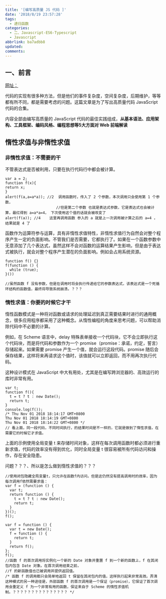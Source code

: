 ```yaml
---
title: '[编写高质量 JS 代码 ]'
date: '2018/8/19 23:57:28'
tags:
  - 递归函数
categories:
  - 二、Javascript-ES6-Typescript
  - Javascript
abbrlink: ba7adbb8
updated:
comments:
---
```

## 一、前言

[网址：](https://m.baidu.com/from=1000539d/bd_page_type=1/ssid=0/uid=0/pu=usm%402%2Csz%401320_2001%2Cta%40iphone_1_10.2_3_602/baiduid=F698D753713440C62CEDBE2E71B1D6E4/w=0_10_/t=iphone/l=3/tc?ref=www_iphone&lid=8001055715519983826&order=1&fm=alop&isAtom=1&is_baidu=0&tj=www_normal_1_0_10_title&vit=osres&m=8&srd=1&cltj=cloud_title&asres=1&title=%E5%BB%BA%E8%AE%AE65%3A%E6%AF%94%E8%BE%83%E5%87%BD%E6%95%B0%E7%9A%84%E6%83%B0%E6%80%A7%E6%B1%82%E5%80%BC%E4%B8%8E%E9%9D%9E%E6%83%B0%E6%80%A7%E6%B1%82%E5%80%BC_%E7%BC%96%E5%86%99%E9%AB%98%E8%B4%A8%E9%87%8F...&dict=32&wd=&eqid=6f0975c827ad7000100000025bdacb02&w_qd=IlPT2AEptyoA_ykwsP9bu4CuH5JVg9Anxka&tcplug=1&sec=33873&di=52cc3dc7a1d2a082&bdenc=1&tch=124.0.128.175.0.0&nsrc=IlPT2AEptyoA_yixCFOxCGZb8c3JV3T5ABSOKiMKQDmaoo39h47aUbAsEm_hASbTUS3kdz0XvsVJbSi&clk_type=1&l=1&baiduid=F698D753713440C62CEDBE2E71B1D6E4&w=0_10_%E9%9D%9E%E6%83%B0%E6%80%A7%E6%B1%82%E5%80%BC&t=iphone&from=1000539d&ssid=0&uid=0&bd_page_type=1&pu=usm%402%2Csz%401320_2001%2Cta%40iphone_1_10.2_3_602&clk_info=%7B%22srcid%22%3A1599%2C%22tplname%22%3A%22www_normal%22%2C%22t%22%3A1541065478544%2C%22xpath%22%3A%22div-article-header-div-a-h3-span%22%7D&sfOpen=1)

代码的实现有很多种方法，但是他们的事件复杂度，空间复杂度，后期维护，等等都有所不同，都是需要考虑的问题。这篇文章是为了写出高质量代码 JavaScript 代码的合集。

内容全部由编写高质量的 JavaScript 代码的最佳实践组成，**从基本语法、应用架构、工具框架、编码风格、编程思想等5大方面对 Web 前端解读**

## 惰性求值与非惰性求值

### 非惰性求值：不需要的干

不管表达式是否被利用，只要在执行代码行中都会被计算。

```JS
var a = 2;
function f(x){
return x;
}
alert(f(a,a=a*a)); //2  调用函数时，传入了 2 个参数，本次调用只会使用第 1 个参数，
                       //但是第二个参数 也就是表达式参数，它是表达式也会被计算，最红得到 a=a*a=4， 下次使用这个值的话就会被改变了
alert(f(a)); //4    这里再调用函数 参入的 a 就是上一次调用被计算之后的 a=4 ，结果就是 4 了
```

函数作为运算符参与运算，具有非惰性求值特性，非惰性求值行为自然会对整个程序产生一定的负面影响。不管我们是否需要，它都执行了。如果在一个函数参数中无意添加了几个表达式，虽然这样不会对函数的运算结果产生影响，但是由于表达式被执行，就会对整个程序产生潜在的负面影响。例如会占用系统资源。

```JS
function f() {}
f(function () {
  while (true);
}())

//虽然函数 f 没有参数，但是在调用时将会执行传递给它的参数表达式，该表达式是一个死循环结构的函数值，最终将导致系统崩溃。？？？
```

### 惰性求值：你要的时候它才干

惰性函数模式是一种将对函数或请求的处理延迟到真正需要结果时进行的通用概念，很多应用程序都采用了这种概念。从惰性编程的角度来思考问题，可以帮助消除代码中不必要的计算。

例如，在 Scheme 语言中，delay 特殊表单接收一个代码块，它不会立即执行这个代码块，而是将代码和参数作为一个 promise（promise：承诺，约定，誓言） 存储起来。如果需要 promise 产生一个值，就会运行这段代码。promise 随后会保存结果，这样将来再请求这个值时，该值就可以立即返回，而不用再次执行代码。

这种设计模式在 JavaScript  中大有用处，尤其是在编写跨浏览器的、高效运行的库时非常有用。

```JS
var t;
function f(){
  t = t ? t : new Date();
  return t;
}
console.log(f());
/* Thu Nov 01 2018 18:14:17 GMT+0800
Thu Nov 01 2018 18:14:19 GMT+0800
Thu Nov 01 2018 18:14:22 GMT+0800 */
// 看上面，同一段代码，不同时间执行，的结果时间是不一样的，它就是做到了惰性求值，在需要它的时候它才求值。
```

上面的示例使用全局变量 t 来存储时间对象，这样在每次调用函数时都必须进行重新求值，代码的效率没有得到优化，同时全局变量 t 很容易被所有代码访问和操作，存在安全隐患。

问题？？？、所以是怎么做到惰性求值的？？？

```JS
//使用闭包隐藏全局变量t，只允许在函数f内访问。但是这仍然没有提高调用时的效率，因为每次调用f依然需要求值：
var f = (function () {
  var t;
  return function () {
    t = t ? t : new Date();
    return t;
  }
})();
f();
```

```JS
var f = function () {
  var t = new Date();
  f = function () {
    return t;
  }
  return f();
};
f();
//函数 f 的首次调用将实例化一个新的 Date 对象并重置 f 到一个新的函数上，f 在其闭包内包含 Date 对象。在首次调用结束之前，
//f 的新函数值也已被调用并提供返回值。
/* 函数 f 的调用都只会简单地返回 t 保留在其闭包内的值，这样执行起来非常高效。弄清这种模式的另一种途径是，外部函数 f 的首次调用是一个保证（promise），它保证了首次调用会重定义 f 为一个非常有用的函数，保证来自于 Scheme 的惰性求值机制。？？？？？？？？？？？？？？？ */
```